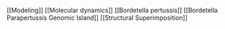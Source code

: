 [[Modeling]]
[[Molecular dynamics]]
[[Bordetella pertussis]]
[[Bordetella Parapertussis Genomic Island]]
[[Structural Superimposition]]
